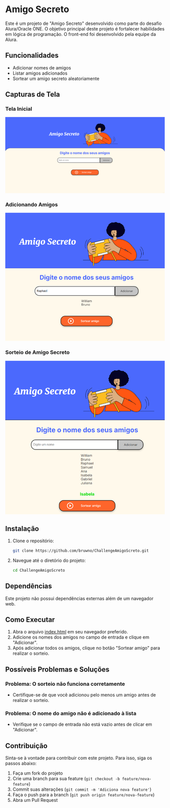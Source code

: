 # Amigo Secreto

Este é um projeto de "Amigo Secreto" desenvolvido como parte do desafio Alura/Oracle ONE. O objetivo principal deste projeto é fortalecer habilidades em lógica de programação. O front-end foi desenvolvido pela equipe da Alura.

## Funcionalidades

- Adicionar nomes de amigos
- Listar amigos adicionados
- Sortear um amigo secreto aleatoriamente

## Capturas de Tela

### Tela Inicial
![Tela Inicial](assets/TelaPrincipal.png)

### Adicionando Amigos
![Adicionando Amigos](assets/AdicionandoAmigos.png)

### Sorteio de Amigo Secreto
![Sorteio de Amigo Secreto](assets/SorteandoAmigos.png)

## Instalação

1. Clone o repositório:
    ```sh
    git clone https://github.com/bruwno/ChallengeAmigoScreto.git
    ```
2. Navegue até o diretório do projeto:
    ```sh
    cd ChallengeAmigoScreto
    ```

## Dependências

Este projeto não possui dependências externas além de um navegador web.

## Como Executar

1. Abra o arquivo [index.html](http://_vscodecontentref_/0) em seu navegador preferido.
2. Adicione os nomes dos amigos no campo de entrada e clique em "Adicionar".
3. Após adicionar todos os amigos, clique no botão "Sortear amigo" para realizar o sorteio.

## Possíveis Problemas e Soluções

### Problema: O sorteio não funciona corretamente
- Certifique-se de que você adicionou pelo menos um amigo antes de realizar o sorteio.

### Problema: O nome do amigo não é adicionado à lista
- Verifique se o campo de entrada não está vazio antes de clicar em "Adicionar".

## Contribuição

Sinta-se à vontade para contribuir com este projeto. Para isso, siga os passos abaixo:

1. Faça um fork do projeto
2. Crie uma branch para sua feature (`git checkout -b feature/nova-feature`)
3. Commit suas alterações (`git commit -m 'Adiciona nova feature'`)
4. Faça o push para a branch (`git push origin feature/nova-feature`)
5. Abra um Pull Request

